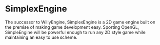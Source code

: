# SimplexEngine
The successor to WillyEngine, SimplexEngine is a 2D game engine built on the premise of making game development easy.
Sporting OpenGL, SimpleEngine will be powerful enough to run any 2D style game while maintaining an easy to use scheme.
